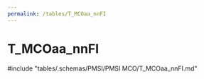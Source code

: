 ```yaml
---
permalink: /tables/T_MCOaa_nnFI
---
```

# T_MCOaa_nnFI

<!-- ATTENTION : Ne pas supprimer ou modifier la ligne ci-dessous -->
#include "tables/.schemas/PMSI/PMSI MCO/T_MCOaa_nnFI.md"
<!-- ATTENTION : Ne pas supprimer ou modifier la ligne ci-dessus -->
